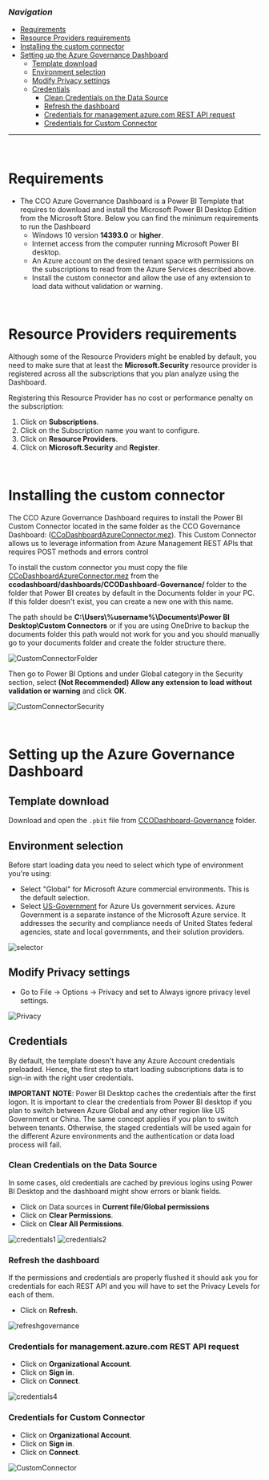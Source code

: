 ### _Navigation_

- [Requirements](#requirements)
- [Resource Providers requirements](#resource-providers-requirements)
- [Installing the custom connector](#installing-the-custom-connector)
- [Setting up the Azure Governance Dashboard](#setting-up-the-azure-governance-dashboard)
  - [Template download](#template-download)
  - [Environment selection](#environment-selection)
  - [Modify Privacy settings](#modify-privacy-settings)
  - [Credentials](#credentials)
    - [Clean Credentials on the Data Source](#clean-credentials-on-the-data-source)
    - [Refresh the dashboard](#refresh-the-dashboard)
    - [Credentials for management.azure.com REST API request](#credentials-for-managementazurecom-rest-api-request)
    - [Credentials for Custom Connector](#credentials-for-custom-connector)

---

<br>

# Requirements

- The CCO Azure Governance Dashboard is a Power BI Template that requires to download and install the Microsoft Power BI Desktop Edition from the Microsoft Store. Below you can find the minimum requirements to run the Dashboard
  - Windows 10 version **14393.0** or **higher**.
  - Internet access from the computer running Microsoft Power BI desktop.
  - An Azure account on the desired tenant space with permissions on the subscriptions to read from the Azure Services described above.
  - Install the custom connector and allow the use of any extension to load data without validation or warning.

<br>

# Resource Providers requirements

Although some of the Resource Providers might be enabled by default, you need to make sure that at least the **Microsoft.Security** resource provider is registered across all the  subscriptions that you plan analyze using the Dashboard. 

Registering this Resource Provider has no cost or performance penalty on the subscription:

1. Click on **Subscriptions**.
2. Click on the Subscription name you want to configure.
3. Click on **Resource Providers**.
4. Click on **Microsoft.Security** and **Register**.

<br>

# Installing the custom connector

The CCO Azure Governance Dashboard requires to install the Power BI Custom Connector located in the same folder as the CCO Governance Dashboard: ([CCoDashboardAzureConnector.mez][CCoDashboardAzureConnector]). This Custom Connector allows us to leverage information from Azure Management REST APIs that requires POST methods and errors control

To install the custom connector you must copy the file [CCoDashboardAzureConnector.mez][CCoDashboardAzureConnector] from the **ccodashboard/dashboards/CCODashboard-Governance/** folder to the folder that Power BI creates by default in the Documents folder in your PC. If this folder doesn't exist, you can create a new one with this name.

The path should be **C:\Users\\%username%\Documents\Power BI Desktop\Custom Connectors** or if you are using OneDrive to backup the documents folder this path would not work for you and you should manually go to your documents folder and create the folder structure there. 

![CustomConnectorFolder][CustomConnectorFolder]

Then go to Power BI Options and under Global category in the Security section, select **(Not Recommended) Allow any extension to load without validation or warning** and click **OK**.

![CustomConnectorSecurity][CustomConnectorSecurity]

<br>

# Setting up the Azure Governance Dashboard

## Template download
Download and open the `.pbit` file from  [CCODashboard-Governance][CCODashboardGovernance] folder.

## Environment selection

Before start loading data you need to select which type of environment you're using:

- Select "Global" for Microsoft Azure commercial environments. This is the default selection.
- Select [US-Government][UsGovernment] for Azure Us government services. Azure Government is a separate instance of the Microsoft Azure service. It addresses the security and compliance needs of United States federal agencies, state and local governments, and their solution providers.

![selector][SelectorGov]

## Modify Privacy settings

- Go to File -> Options -> Privacy and set to Always ignore privacy level settings.

![Privacy][Privacy]

## Credentials

By default, the template doesn't have any Azure Account credentials preloaded. Hence, the first step to start loading subscriptions data is to sign-in with the right user credentials.

**IMPORTANT NOTE**: Power BI Desktop caches the credentials after the first logon. It is important to clear the credentials from Power BI desktop if you plan to switch between Azure Global and any other region like US Government or China. The same concept applies if you plan to switch between tenants. Otherwise, the staged credentials will be used again for the different Azure environments and the authentication or data load process will fail.

### Clean Credentials on the Data Source

In some cases, old credentials are cached by previous logins using Power BI Desktop and the dashboard might show errors or blank fields.

- Click on Data sources in **Current file/Global permissions**
- Click on **Clear Permissions**.
- Click on **Clear All Permissions**.

![credentials1][Credentials1] ![credentials2][Credentials2]

### Refresh the dashboard

If the permissions and credentials are properly flushed it should ask you for credentials for each REST API and you will have to set the Privacy Levels for each of them.

- Click on **Refresh**.
  
![refreshgovernance][RefreshGovernance]

### Credentials for management.azure.com REST API request

- Click on **Organizational Account**.
- Click on **Sign in**.
- Click on **Connect**.

![credentials4][Credentials4]

### Credentials for Custom Connector

- Click on **Organizational Account**.
- Click on **Sign in**.
- Click on **Connect**.

![CustomConnector][CustomConnector]

<br>


<!-- Docs -->
[UsGovernment]: <https://learn.microsoft.com/en-us/azure/azure-government/documentation-government-developer-guide>

<!-- Images -->
[CustomConnectorFolder]: <./media/customconnectorfolder.PNG>
[CustomConnectorSecurity]: <./media/customconnectorsecurity.PNG>
[SelectorGov]: <./media/selectorGov.PNG>
[Privacy]: <./media/governancePrivacy.png>
[Credentials1]: <./media/Credentials1.png>
[Credentials2]: <./media/Credentials2.png>
[RefreshGovernance]: <./media/refreshgovernance1.png>
[Credentials4]: <./media/Credentials4.png>
[CustomConnector]: <./media/customconnector.PNG>

<!-- References -->
[CCoDashboardAzureConnector]: <https://github.com/Azure/CCOInsights/blob/main/dashboards/CCODashboard-Governance/CcoDashboardAzureConnector.mez>
[CCODashboardGovernance]: <https://github.com/Azure/CCOInsights/tree/main/dashboards/CCODashboard-Governance>